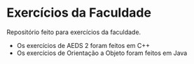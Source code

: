 # Exercícios da Faculdade
Repositório feito para exercícios da faculdade.

- Os exercícios de AEDS 2 foram feitos em C++
- Os exercícios de Orientação a Objeto foram feitos em Java